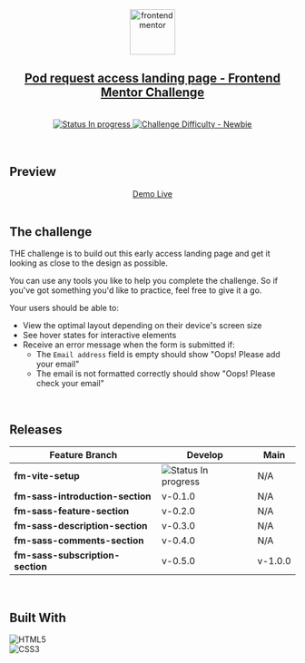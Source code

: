 <div align="center">
  <img src="https://www.frontendmentor.io/static/images/logo-mobile.svg" alt="frontendmentor" width="80">
  <br />
  <h2 align="center">
   <a href="https://www.frontendmentor.io/challenges/pod-request-access-landing-page-eyTmdkLSG"  target="_blank">
        Pod request access landing page - Frontend Mentor Challenge
    </a>
  </h2>
</div>
<br />

<!-- Badges -->
<div align="center">
  <!-- Status -->
  <a href="#">
    <img src="https://img.shields.io/badge/Status-In_Progress-yellow" alt="Status In progress">
  </a>

  <!-- Difficulty -->
  <a href="https://www.frontendmentor.io/challenges?difficulties=1"  target="_blank">
    <img src="https://img.shields.io/badge/Difficulty-Newbie-aquamarine" alt="Challenge Difficulty - Newbie">
  </a>
</div>
<br />
<br />

## **Preview**
<div align='center'>
  <a href="https://clarerodev.github.io/fm-pod-request/" target="_blank">Demo Live</a>
</div>
<br />

## **The challenge**
THE challenge is to build out this early access landing page and get it looking as close to the design as possible.

You can use any tools you like to help you complete the challenge. So if you've got something you'd like to practice, feel free to give it a go.

Your users should be able to:

- View the optimal layout depending on their device's screen size
- See hover states for interactive elements
- Receive an error message when the form is submitted if:
  - The `Email address` field is empty should show "Oops! Please add your email"
  - The email is not formatted correctly should show "Oops! Please check your email"
<br />

## **Releases**
<table>
<thead>
  <tr>
    <th>Feature Branch</th>
    <th>Develop</th>
    <th>Main</th>
  </tr>
</thead>
<tbody>
   <tr>
    <td>
      <b>fm-vite-setup</b>
    </td>
    <td>
      <span>
        <img src="https://img.shields.io/badge/In_Progress-v 0.0.1-yellow" alt="Status In progress">
      </span>
    </td>
    <td>N/A</td>
  </tr>
   <tr>
    <td>
      <b>fm-sass-introduction-section</b>
    </td>
    <td>
      <span>v-0.1.0</span>
    </td>
    <td>N/A</td>
  </tr>
   <tr>
    <td>
      <b>fm-sass-feature-section</b>
    </td>
    <td>
      <span>v-0.2.0</span>
    </td>
    <td>N/A</td>
  </tr>
  <tr>
    <td>
      <b>fm-sass-description-section</b>
    </td>
    <td>
      <span>v-0.3.0</span>
    </td>
    <td>N/A</td>
  </tr> 
   <tr>
    <td>
      <b>fm-sass-comments-section</b>
    </td>
    <td>
      <span>v-0.4.0</span>
    </td>
    <td>N/A</td>
  </tr> 
   <tr>
    <td>
      <b>fm-sass-subscription-section</b>
    </td>
    <td>
      <span>v-0.5.0</span>
    </td>
    <td>v-1.0.0</td>
  </tr> 
</tbody>
</table>
<br />

## **Built With**
![HTML5](https://img.shields.io/badge/html5-%23E34F26.svg?logo=html5&logoColor=white)   
![CSS3](https://img.shields.io/badge/css3-%231572B6.svg?logo=css3&logoColor=white) 

<br>


